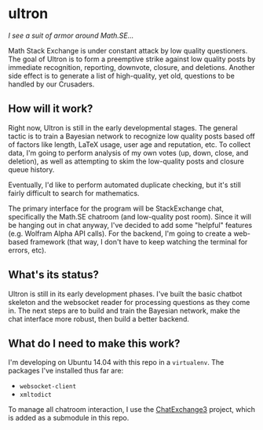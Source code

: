 ultron
======

*I see a suit of armor around Math.SE...*

Math Stack Exchange is under constant attack by low quality questioners.  The goal of Ultron is to form a preemptive strike against low quality posts by immediate recognition, reporting, downvote, closure, and deletions.  Another side effect is to generate a list of high-quality, yet old, questions to be handled by our Crusaders.

How will it work?
-----------------

Right now, Ultron is still in the early developmental stages.  The general tactic is to train a Bayesian network to recognize low quality posts based off of factors like length, LaTeX usage, user age and reputation, etc.  To collect data, I'm going to perform analysis of my own votes (up, down, close, and deletion), as well as attempting to skim the low-quality posts and closure queue history.

Eventually, I'd like to perform automated duplicate checking, but it's still fairly difficult to search for mathematics.

The primary interface for the program will be StackExchange chat, specifically the Math.SE chatroom (and low-quality post room).  Since it will be hanging out in chat anyway, I've decided to add some "helpful" features (e.g. Wolfram Alpha API calls).  For the backend, I'm going to create a web-based framework (that way, I don't have to keep watching the terminal for errors, etc).

What's its status?
------------------

Ultron is still in its early development phases.  I've built the basic chatbot skeleton and the websocket reader for processing questions as they come in.  The next steps are to build and train the Bayesian network, make the chat interface more robust, then build a better backend.

What do I need to make this work?
---------------------------------

I'm developing on Ubuntu 14.04 with this repo in a `virtualenv`.  The packages I've installed thus far are:
  - `websocket-client`
  - `xmltodict`

To manage all chatroom interaction, I use the [ChatExchange3](https://github.com/ByteCommander/ChatExchange3) project, which is added as a submodule in this repo.
